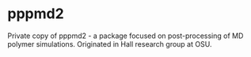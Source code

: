 # pppmd2
Private copy of pppmd2 - a package focused on post-processing of MD polymer simulations. Originated in Hall research group at OSU.
